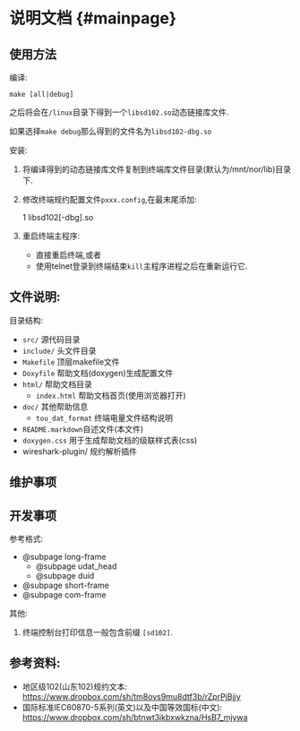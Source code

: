 说明文档 {#mainpage}
========

## 使用方法

编译:

	make [all|debug]	
之后将会在`/linux`目录下得到一个`libsd102.so`动态链接库文件.

如果选择`make debug`那么得到的文件名为`libsd102-dbg.so`

安装:
1. 将编译得到的动态链接库文件复制到终端库文件目录(默认为/mnt/nor/lib)目录下.
2. 修改终端规约配置文件`pxxx.config`,在最末尾添加:

	1 libsd102[-dbg].so 
3. 重启终端主程序:
	* 直接重启终端,或者
	* 使用telnet登录到终端结束`kill`主程序进程之后在重新运行它.	
	
## 文件说明:

目录结构:
* `src/` 源代码目录
* `include/` 头文件目录
* `Makefile` 顶层makefile文件
* `Doxyfile` 帮助文档(doxygen)生成配置文件
* `html/` 帮助文档目录
	* `index.html` 帮助文档首页(使用浏览器打开)
* `doc/` 其他帮助信息
	* `tou_dat_format` 终端电量文件结构说明
* `README.markdown`自述文件(本文件)
* `doxygen.css` 用于生成帮助文档的级联样式表(css)
* wireshark-plugin/ 规约解析插件
## 维护事项

## 开发事项
参考格式:
* @subpage long-frame
	* @subpage udat_head 
	* @subpage duid
* @subpage short-frame
* @subpage com-frame

其他:
1. 终端控制台打印信息一般包含前缀 `[sd102]`.

## 参考资料:
* 地区级102(山东102)规约文本: <https://www.dropbox.com/sh/tm8ovs9mu8dtf3b/rZprPjBjjy>
* 国际标准IEC60870-5系列(英文)以及中国等效国标(中文): <https://www.dropbox.com/sh/btnwt3jkbxwkzna/HsB7_mjywa>

